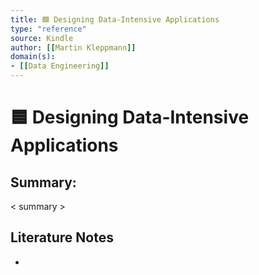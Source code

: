 ```yaml
---
title: 🟦 Designing Data-Intensive Applications
type: "reference"
source: Kindle
author: [[Martin Kleppmann]]
domain(s):
- [[Data Engineering]]
---
```

# 🟦 Designing Data-Intensive Applications

## Summary:

< summary >

## Literature Notes

- 
